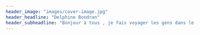```yaml
---
header_image: "images/cover-image.jpg"
header_headline: "Delphine Bondran"
header_subheadline: "Bonjour à tous , je fais voyager les gens dans le futur !"
---
```

